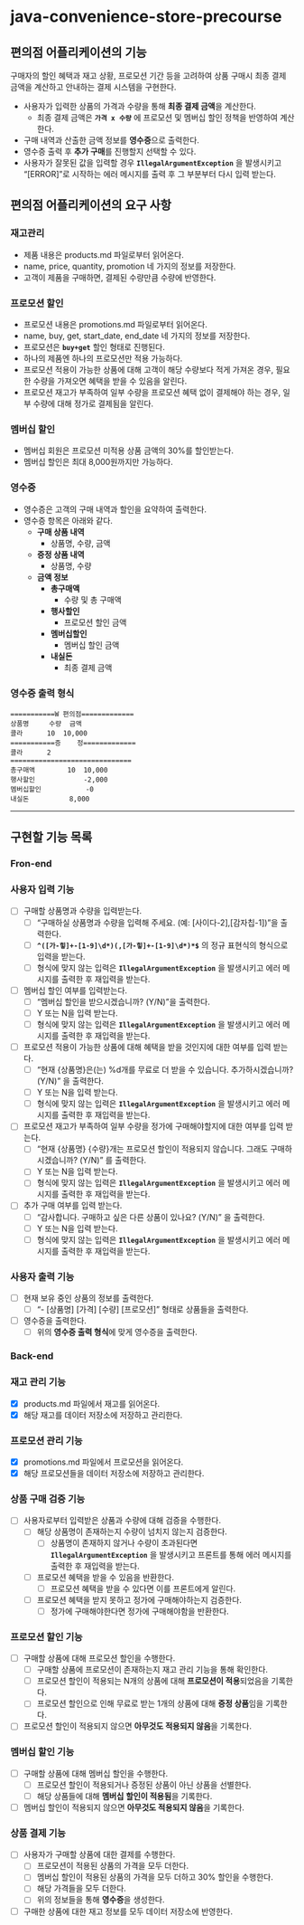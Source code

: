 # java-convenience-store-precourse
## 편의점 어플리케이션의 기능

구매자의 할인 혜택과 재고 상황, 프로모션 기간 등을 고려하여 상품 구매시 최종 결제 금액을 계산하고 안내하는 결제 시스템을 구현한다.

- 사용자가 입력한 상품의 가격과 수량을 통해 **최종 결제 금액**을 계산한다.
    - 최종 결제 금액은 **`가격 x 수량`** 에 프로모션 및 멤버십 할인 정책을 반영하여 계산한다.
- 구매 내역과 산출한 금액 정보를 **영수증**으로 출력한다.
- 영수증 출력 후 **추가 구매**를 진행할지 선택할 수 있다.
- 사용자가 잘못된 값을 입력할 경우 **`IllegalArgumentException`** 을 발생시키고 “[ERROR]”로 시작하는 에러 메시지를 출력 후 그 부분부터 다시 입력 받는다.

## 편의점 어플리케이션의 요구 사항

### 재고관리

- 제품 내용은 products.md 파일로부터 읽어온다.
- name, price, quantity, promotion 네 가지의 정보를 저장한다.
- 고객이 제품을 구매하면, 결제된 수량만큼 수량에 반영한다.

### 프로모션 할인

- 프로모션 내용은 promotions.md 파일로부터 읽어온다.
- name, buy, get, start_date, end_date 네 가지의 정보를 저장한다.
- 프로모션은 **`buy+get`** 할인 형태로 진행된다.
- 하나의 제품엔 하나의 프로모션만 적용 가능하다.
- 프로모션 적용이 가능한 상품에 대해 고객이 해당 수량보다 적게 가져온 경우, 필요한 수량을 가져오면 혜택을 받을 수 있음을 알린다.
- 프로모션 재고가 부족하여 일부 수량을  프로모션 혜택 없이 결제해야 하는 경우, 일부 수량에 대해 정가로 결제됨을 알린다.

### 멤버십 할인

- 멤버십 회원은 프로모션 미적용 상품 금액의 30%를 할인받는다.
- 멤버십 할인은 최대 8,000원까지만 가능하다.

### 영수증

- 영수증은 고객의 구매 내역과 할인을 요약하여 출력한다.
- 영수증 항목은 아래와 같다.
    - **구매 상품 내역**
        - 상품명, 수량, 금액
    - **증정 상품 내역**
        - 상품명, 수량
    - **금액 정보**
        - **총구매액**
            - 수량 및 총 구매액
        - **행사할인**
            - 프로모션 할인 금액
        - **멤버십할인**
            - 멤버십 할인 금액
        - **내실돈**
            - 최종 결제 금액

### 영수증 출력 형식

```
===========W 편의점=============
상품명		수량	금액
콜라		10 	10,000
===========증	정=============
콜라		2
==============================
총구매액		10	10,000
행사할인			-2,000
멤버십할인		    -0
내실돈			 8,000
```

---

## **구현할 기능 목록**

### Fron-end

### 사용자 입력 기능

- [ ]  구매할 상품명과 수량을 입력받는다.
    - [ ]  “구매하실 상품명과 수량을 입력해 주세요. (예: [사이다-2],[감자칩-1])”을 출력한다.
    - [ ]  **`^([가-힣]+-[1-9]\d*)(,[가-힣]+-[1-9]\d*)*$`** 의 정규 표현식의 형식으로 입력을 받는다.
    - [ ]  형식에 맞지 않는 입력은 **`IllegalArgumentException`** 을 발생시키고 에러 메시지를 출력한 후 재입력을 받는다.
- [ ]  멤버십 할인 여부를 입력받는다.
    - [ ]  “멤버십 할인을 받으시겠습니까? (Y/N)”을 출력한다.
    - [ ]  Y 또는 N을 입력 받는다.
    - [ ]  형식에 맞지 않는 입력은 **`IllegalArgumentException`** 을 발생시키고 에러 메시지를 출력한 후 재입력을 받는다.
- [ ]  프로모션 적용이 가능한 상품에 대해 혜택을 받을 것인지에 대한 여부를 입력 받는다.
    - [ ]  “현재 {상품명}은(는) %d개를 무료로 더 받을 수 있습니다. 추가하시겠습니까? (Y/N)” 을 출력한다.
    - [ ]  Y 또는 N을 입력 받는다.
    - [ ]  형식에 맞지 않는 입력은 **`IllegalArgumentException`** 을 발생시키고 에러 메시지를 출력한 후 재입력을 받는다.
- [ ]  프로모션 재고가 부족하여 일부 수량을 정가에 구매해야할지에 대한 여부를 입력 받는다.
    - [ ]  “현재 {상품명} {수량}개는 프로모션 할인이 적용되지 않습니다. 그래도 구매하시겠습니까? (Y/N)” 를 출력한다.
    - [ ]  Y 또는 N을 입력 받는다.
    - [ ]  형식에 맞지 않는 입력은 **`IllegalArgumentException`** 을 발생시키고 에러 메시지를 출력한 후 재입력을 받는다.
- [ ]  추가 구매 여부를 입력 받는다.
    - [ ]  “감사합니다. 구매하고 싶은 다른 상품이 있나요? (Y/N)” 을 출력한다.
    - [ ]  Y 또는 N을 입력 받는다.
    - [ ]  형식에 맞지 않는 입력은 **`IllegalArgumentException`** 을 발생시키고 에러 메시지를 출력한 후 재입력을 받는다.

### 사용자 출력 기능

- [ ]  현재 보유 중인 상품의 정보를 출력한다.
    - [ ]  “- [상품명] [가격] [수량] [프로모션]” 형태로 상품들을 출력한다.
- [ ]  영수증을 출력한다.
    - [ ]  위의 **영수증 출력 형식**에 맞게 영수증을 출력한다.

### Back-end

### 재고 관리 기능

- [x]  products.md 파일에서 재고를 읽어온다.
- [x]  해당 재고를 데이터 저장소에 저장하고 관리한다.

### 프로모션 관리 기능

- [x]  promotions.md 파일에서 프로모션을 읽어온다.
- [x]  해당 프로모션들을 데이터 저장소에 저장하고 관리한다.

### 상품 구매 검증 기능

- [ ]  사용자로부터 입력받은 상품과 수량에 대해 검증을 수행한다.
    - [ ]  해당 상품명이 존재하는지 수량이 넘치지 않는지 검증한다.
        - [ ]  상품명이 존재하지 않거나 수량이 초과된다면 **`IllegalArgumentException`** 을 발생시키고 프론트를 통해 에러 메시지를 출력한 후 재입력을 받는다.
    - [ ]  프로모션 혜택을 받을 수 있음을 반환한다.
        - [ ]  프로모션 혜택을 받을 수 있다면 이를 프론트에게 알린다.
    - [ ]  프로모션 혜택을 받지 못하고 정가에 구매해야하는지 검증한다.
        - [ ]  정가에 구매해야한다면 정가에 구매해야함을 반환한다.

### 프로모션 할인 기능

- [ ]  구매할 상품에 대해 프로모션 할인을 수행한다.
    - [ ]  구매할 상품에 프로모션이 존재하는지 재고 관리 기능을 통해 확인한다.
    - [ ]  프로모션 할인이 적용되는 N개의 상품에 대해 **프로모션이 적용**되었음을 기록한다.
    - [ ]  프로모션 할인으로 인해 무료로 받는 1개의 상품에 대해 **증정 상품**임을 기록한다.
- [ ]  프로모션 할인이 적용되지 않으면 **아무것도 적용되지 않음**을 기록한다.

### 멤버십 할인 기능

- [ ]  구매할 상품에 대해 멤버십 할인을 수행한다.
    - [ ]  프로모션 할인이 적용되거나 증정된 상품이 아닌 상품을 선별한다.
    - [ ]  해당 상품들에 대해 **멤버십** **할인이 적용됨**을 기록한다.
- [ ]  멤버십 할인이 적용되지 않으면 **아무것도 적용되지 않음**을 기록한다.

### 상품 결제 기능

- [ ]  사용자가 구매할 상품에 대한 결제를 수행한다.
    - [ ]  프로모션이 적용된 상품의 가격을 모두 더한다.
    - [ ]  멤버십 할인이 적용된 상품의 가격을 모두 더하고 30% 할인을 수행한다.
    - [ ]  해당 가격들을 모두 더한다.
    - [ ]  위의 정보들을 통해 **영수증**을 생성한다.
- [ ] 구매한 상품에 대한 재고 정보를 모두 데이터 저장소에 반영한다.
